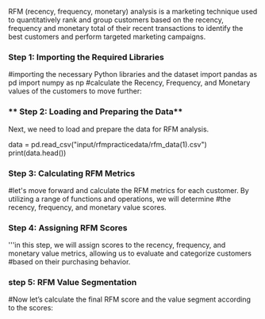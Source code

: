  RFM (recency, frequency, monetary) analysis is a marketing technique used to quantitatively rank and group customers based on the recency, frequency and monetary total of their recent transactions to identify the best customers and perform targeted marketing campaigns.
 
 
 ### **Step 1: Importing the Required Libraries**
#importing the necessary Python libraries and the dataset
import pandas as pd
import numpy as np
 #calculate the Recency, Frequency, and Monetary values of the customers to move further:

### ** Step 2: Loading and Preparing the Data**
Next, we need to load and prepare the data for RFM analysis.


data = pd.read_csv("input/rfmpracticedata/rfm_data(1).csv")
print(data.head())

### **Step 3: Calculating RFM Metrics**
 #let's move forward and calculate the RFM metrics for each customer. By utilizing a range of functions and operations, we will determine
#the recency, frequency, and monetary value scores. 

### **Step 4: Assigning RFM Scores**
'''in this step, we will assign scores to the recency, frequency, and monetary value metrics, allowing us to evaluate and categorize customers 
#based on their purchasing behavior.

### **step 5: RFM Value Segmentation**

#Now let’s calculate the final RFM score and the value segment according to the scores: